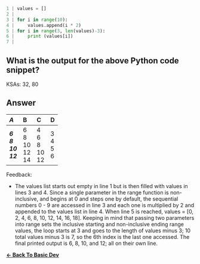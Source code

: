 ```python
1 | values = []
2 | 
3 | for i in range(10):
4 |     values.append(i * 2)  
5 | for i in range(3, len(values)-3):
6 |     print (values[i])
7 | 
```

## What is the output for the above Python code snippet?

KSAs: 32, 80

## Answer
| ***A*** | B | C | D |
| :--- | :--- | :--- | :--- |
| ***6<br>8<br>10<br>12*** | 6<br>8<br>10<br>12<br>14 | 4<br>6<br>8<br>10<br>12 | 3<br>4<br>5<br>6 |


Feedback:

- The values list starts out empty in line 1 but is then filled with values in lines 3 and 4. Since a single parameter in the range function is non-inclusive, and begins at 0 and steps one by default, the sequential numbers 0 - 9 are accessed in line 3 and each one is multiplied by 2 and appended to the values list in line 4. When line 5 is reached, values = [0, 2, 4, 6, 8, 10, 12, 14, 16, 18]. Keeping in mind that passing two parameters into range sets the inclusive starting and non-inclusive ending range values, the loop starts at 3 and goes to the length of values minus 3; 10 total values minus 3 is 7, so the 6th index is the last one accessed. The final printed output is 6, 8, 10, and 12; all on their own line.

[**<- Back To Basic Dev**](../../../Basic_Dev.md)

